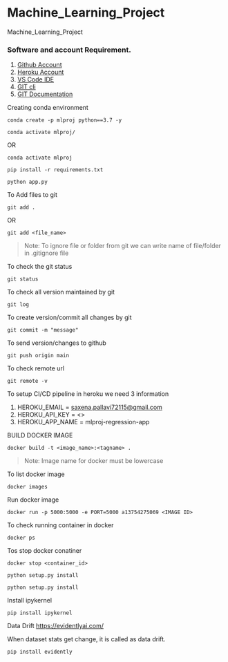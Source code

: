 # Machine_Learning_Project
Machine_Learning_Project

### Software and account Requirement.

1. [Github Account](https://github.com)
2. [Heroku Account](https://dashboard.heroku.com/login)
3. [VS Code IDE](https://code.visualstudio.com/download)
4. [GIT cli](https://git-scm.com/downloads)
5. [GIT Documentation](https://git-scm.com/docs/gittutorial)


Creating conda environment
```
conda create -p mlproj python==3.7 -y
```
```
conda activate mlproj/
```
OR 
```
conda activate mlproj
```

```
pip install -r requirements.txt
```

```
python app.py
```


To Add files to git
```
git add .
```

OR
```
git add <file_name>
```

> Note: To ignore file or folder from git we can write name of file/folder in .gitignore file

To check the git status 
```
git status
```
To check all version maintained by git
```
git log
```

To create version/commit all changes by git
```
git commit -m "message"
```

To send version/changes to github
```
git push origin main
```

To check remote url 
```
git remote -v
```

To setup CI/CD pipeline in heroku we need 3 information
1. HEROKU_EMAIL = saxena.pallavi72115@gmail.com
2. HEROKU_API_KEY = <>
3. HEROKU_APP_NAME = mlproj-regression-app

BUILD DOCKER IMAGE
```
docker build -t <image_name>:<tagname> .
```
> Note: Image name for docker must be lowercase


To list docker image
```
docker images
```

Run docker image
```
docker run -p 5000:5000 -e PORT=5000 a13754275069 <IMAGE ID>
```

To check running container in docker
```
docker ps
```

Tos stop docker conatiner
```
docker stop <container_id>
```

```
python setup.py install
```


```
python setup.py install
```


Install ipykernel

```
pip install ipykernel
```


Data Drift
https://evidentlyai.com/

When dataset stats get change, it is called as data drift.

```
pip install evidently
```